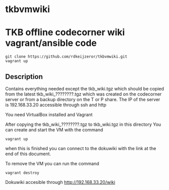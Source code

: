# tkbvmwiki
# TKB offline codecorner wiki vagrant/ansible code

```
git clone https://github.com/rdkeijzeror/tkbvmwiki.git
vagrant up
```
 
## Description
Contains everything needed except the tkb_wiki.tgz which should be
copied from the latest tkb_wiki_????????.tgz which was created on
the codecorner server or from a backup directory on the T or P share.
The IP of the server is 192.168.33.20 accessible through 
ssh and http

You need VirtualBox installed and Vagrant

After copying the tkb_wiki_????????.tgz to tkb_wiki.tgz in this directory
You can create and start the VM with the command 
```
vagrant up
```
when this is finished you can connect to the dokuwiki with the link
at the end of this document.

To remove the VM you can run the command
```
vagrant destroy
```

Dokuwiki accesible through http://192.168.33.20/wiki


